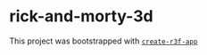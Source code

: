 # rick-and-morty-3d

This project was bootstrapped with [`create-r3f-app`](https://github.com/utsuboco/create-r3f-app)
